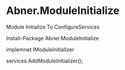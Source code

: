 # Abner.ModuleInitialize
Module Initialize To ConfigureServices

Install-Package Abner.ModuleInitialize

implemnet IModuleInitializer

services.AddModuleInitializer();
